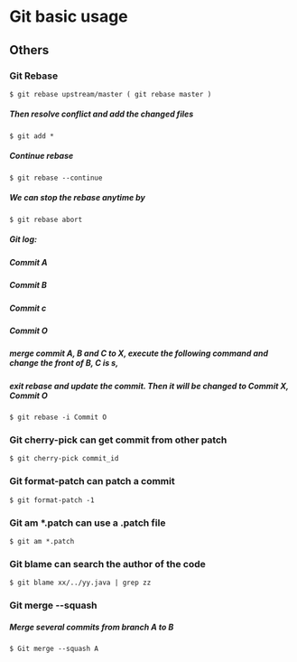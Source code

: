 # Git basic usage

## Others
### Git Rebase
    $ git rebase upstream/master ( git rebase master )
##### Then resolve conflict and add the changed files
    $ git add *
##### Continue rebase
    $ git rebase --continue
##### We can stop the rebase anytime by
    $ git rebase abort
##### Git log:
##### Commit A
##### Commit B
##### Commit c
##### Commit O
##### merge commit A, B and C to X, execute the following command and change the front of B, C is s,
##### exit rebase and update the commit. Then it will be changed to Commit X, Commit O
    $ git rebase -i Commit O
  
### Git cherry-pick can get commit from other patch
    $ git cherry-pick commit_id
### Git format-patch can patch a commit
    $ git format-patch -1
### Git am *.patch can use a .patch file
    $ git am *.patch
### Git blame can search the author of the code
    $ git blame xx/../yy.java | grep zz
### Git merge --squash
##### Merge several commits from branch A to B
    $ Git merge --squash A

